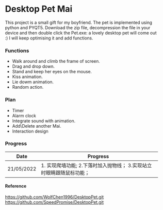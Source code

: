 # Desktop Pet Mai


This project is a small gift for my boyfriend. 
The pet is implemented using python and PYQT5. Download the zip file, decompression the file in your device and then double click the Pet.exe: a lovely desktop pet will come out :)
I will keep optimising it and add functions.

### Functions

- Walk around and climb the frame of screen.
- Drag and drop down.
- Stand and keep her eyes on the mouse.
- Kiss animation.
- Lie dowm animation.
- Random action.

### Plan
- Timer
- Alarm clock
- Integrate sound with animation.
- Add\Delete another Mai.
- Interaction design


### Progress

| Date | Progress |
| ------ | ------ |
| 21/05/2022 | 1. 实现爬墙功能; 2.下落时加入抛物线； 3.实现站立时眼睛跟随鼠标功能； 

#### Reference
https://github.com/WolfChen1996/DesktopPet.git
https://github.com/SpeedPromise/DesktopPet.git
